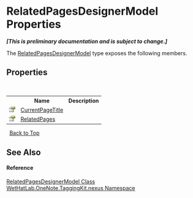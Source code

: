 # RelatedPagesDesignerModel Properties
 _**\[This is preliminary documentation and is subject to change.\]**_

The <a href="2c4aff3e-336a-5acf-dc0e-ee07a7e64be5">RelatedPagesDesignerModel</a> type exposes the following members.


## Properties
&nbsp;<table><tr><th></th><th>Name</th><th>Description</th></tr><tr><td>![Public property](media/pubproperty.gif "Public property")</td><td><a href="c653bd60-54fa-595f-c344-45f770d359c9">CurrentPageTitle</a></td><td /></tr><tr><td>![Public property](media/pubproperty.gif "Public property")</td><td><a href="c9113459-3dac-99df-7c9d-a9d38011e1d8">RelatedPages</a></td><td /></tr></table>&nbsp;
<a href="#relatedpagesdesignermodel-properties">Back to Top</a>

## See Also


#### Reference
<a href="2c4aff3e-336a-5acf-dc0e-ee07a7e64be5">RelatedPagesDesignerModel Class</a><br /><a href="40d5f0b3-010c-8e93-8fd5-176a37ec6237">WetHatLab.OneNote.TaggingKit.nexus Namespace</a><br />